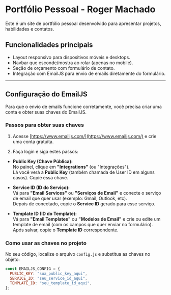 # Portfólio Pessoal - Roger Machado

Este é um site de portfólio pessoal desenvolvido para apresentar projetos, habilidades e contatos.

## Funcionalidades principais

- Layout responsivo para dispositivos móveis e desktops.
- Navbar que esconde/mostra ao rolar (apenas no mobile).
- Seção de orçamento com formulário de contato.
- Integração com EmailJS para envio de emails diretamente do formulário.

---

## Configuração do EmailJS

Para que o envio de emails funcione corretamente, você precisa criar uma conta e obter suas chaves do EmailJS.

### Passos para obter suas chaves

1. Acesse [https://www.emailjs.com/](https://www.emailjs.com/) e crie uma conta gratuita.

2. Faça login e siga estes passos:

- **Public Key (Chave Pública):**  
  No painel, clique em **"Integrations"** (ou "Integrações").  
  Lá você verá a **Public Key** (também chamada de User ID em alguns casos). Copie essa chave.

- **Service ID (ID do Serviço):**  
  Vá para **"Email Services"** ou **"Serviços de Email"** e conecte o serviço de email que quer usar (exemplo: Gmail, Outlook, etc).  
  Depois de conectado, copie o **Service ID** gerado para esse serviço.

- **Template ID (ID do Template):**  
  Vá para **"Email Templates"** ou **"Modelos de Email"** e crie ou edite um template de email (com os campos que quer enviar no formulário).  
  Após salvar, copie o **Template ID** correspondente.

### Como usar as chaves no projeto

No seu código, localize o arquivo `config.js` e substitua as chaves no objeto:

```js
const EMAILJS_CONFIG = {
  PUBLIC_KEY: "sua_public_key_aqui",
  SERVICE_ID: "seu_service_id_aqui",
  TEMPLATE_ID: "seu_template_id_aqui",
};
```
